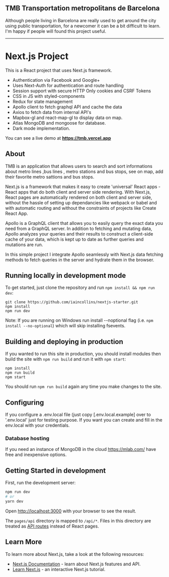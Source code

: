 ## TMB Transportation metropolitans de Barcelona

Although people living in Barcelona are really used to get around the city using public transportation, for a newcomer it can be a bit difficult to learn. I'm happy if people will found this project useful.

---

# Next.js Project

This is a React project that uses Next.js framework.

- Authentication via Facebook and Google+
- Uses Next-Auth for authentication and route handling
- Session support with secure HTTP Only cookies and CSRF Tokens
- CSS in JS with styled-components
- Redux for state management
- Apollo client to fetch graphql API and cache the data
- Axios to fetch data from internal API's
- Mapbox-gl and react-map-gl to display data on map.
- Atlas MongoDB and mongoose for database.
- Dark mode implementation.

You can see a live demo at **https://tmb.vercel.app**

## About

TMB is an application that allows users to search and sort informations about metro lines ,bus lines , metro stations and bus stops, see on map, add their favorite metro sattions and bus stops.

Next.js is a framework that makes it easy to create 'universal' React apps - React apps that do both client and server side rendering.
With Next.js, React pages are automatically rendered on both client and server side, without the hassle of setting up dependancies like webpack or babel and with automatic routing and without the constraints of projects like Create React App.

Apollo is a GraphQL client that allows you to easily query the exact data you need from a GraphQL server. In addition to fetching and mutating data, Apollo analyzes your queries and their results to construct a client-side cache of your data, which is kept up to date as further queries and mutations are run.

In this simple project I integrate Apollo seamlessly with Next.js data fetching methods to fetch queries in the server and hydrate them in the browser.

## Running locally in development mode

To get started, just clone the repository and run `npm install && npm run dev`:

    git clone https://github.com/iaincollins/nextjs-starter.git
    npm install
    npm run dev

Note: If you are running on Windows run install --noptional flag (i.e. `npm install --no-optional`) which will skip installing fsevents.

## Building and deploying in production

If you wanted to run this site in production, you should install modules then build the site with `npm run build` and run it with `npm start`:

    npm install
    npm run build
    npm start

You should run `npm run build` again any time you make changes to the site.

## Configuring

If you configure a .env.local file (just copy [.env.local.example] over to '.env.local' just for testing purpose. If you want you can create and fill in the env.local with your credentials.

### Database hosting

If you need an instance of MongoDB in the cloud https://mlab.com/ have free and inexpensive options.

## Getting Started in development

First, run the development server:

```bash
npm run dev
# or
yarn dev
```

Open [http://localhost:3000](http://localhost:3000) with your browser to see the result.

The `pages/api` directory is mapped to `/api/*`. Files in this directory are treated as [API routes](https://nextjs.org/docs/api-routes/introduction) instead of React pages.

## Learn More

To learn more about Next.js, take a look at the following resources:

- [Next.js Documentation](https://nextjs.org/docs) - learn about Next.js features and API.
- [Learn Next.js](https://nextjs.org/learn) - an interactive Next.js tutorial.
